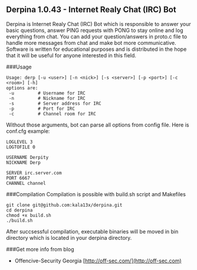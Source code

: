 ## Derpina 1.0.43 - Internet Realy Chat (IRC) Bot
Derpina is Internet Realy Chat (IRC) Bot which is responsible to answer your basic questions, answer PING requests with PONG to stay online and log everything from chat. You can add your question/answers in proto.c file to handle more messages from chat and make bot more communicative. Software is written for educational purposes and is distributed in the hope that it will be useful for anyone interested in this field.

###Usage
```
Usage: derp [-u <user>] [-n <nick>] [-s <server>] [-p <port>] [-c <room>] [-h]
options are:
 -u         # Username for IRC
 -n         # Nickname for IRC
 -s         # Server address for IRC
 -p         # Port for IRC
 -c         # Channel room for IRC
```
Without those arguments, bot can parse all options from config file. Here is conf.cfg example:
```
LOGLEVEL 3
LOGTOFILE 0

USERNAME Derpity
NICKNAME Derp

SERVER irc.server.com
PORT 6667
CHANNEL channel
```
###Compilation
Compilation is possible with build.sh script and Makefiles
```
git clone git@github.com:kala13x/derpina.git
cd derpina
chmod +x build.sh
./build.sh
```
After succsessful compilation, executable binaries will be moved in bin directory which is located in your derpina directory.

###Get more info from blog
- Offencive-Security Georgia [http://off-sec.com/](http://off-sec.com)
